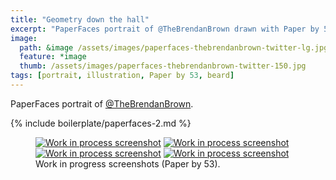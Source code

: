 ```yaml
---
title: "Geometry down the hall"
excerpt: "PaperFaces portrait of @TheBrendanBrown drawn with Paper by 53 on an iPad."
image: 
  path: &image /assets/images/paperfaces-thebrendanbrown-twitter-lg.jpg 
  feature: *image
  thumb: /assets/images/paperfaces-thebrendanbrown-twitter-150.jpg
tags: [portrait, illustration, Paper by 53, beard]
---
```


PaperFaces portrait of <a href="http://twitter.com/TheBrendanBrown">@TheBrendanBrown</a>.

{% include boilerplate/paperfaces-2.md %}

<figure class="half">
	<a href="{{ site.url }}/assets/images/paperfaces-thebrendanbrown-process-1-lg.jpg"><img src="{{ site.url }}/assets/images/paperfaces-thebrendanbrown-process-1-750.jpg" alt="Work in process screenshot"></a>
	<a href="{{ site.url }}/assets/images/paperfaces-thebrendanbrown-process-2-lg.jpg"><img src="{{ site.url }}/assets/images/paperfaces-thebrendanbrown-process-2-600.jpg" alt="Work in process screenshot"></a>
	<a href="{{ site.url }}/assets/images/paperfaces-thebrendanbrown-process-3-lg.jpg"><img src="{{ site.url }}/assets/images/paperfaces-thebrendanbrown-process-3-600.jpg" alt="Work in process screenshot"></a>
	<a href="{{ site.url }}/assets/images/paperfaces-thebrendanbrown-process-4-lg.jpg"><img src="{{ site.url }}/assets/images/paperfaces-thebrendanbrown-process-4-600.jpg" alt="Work in process screenshot"></a>
	<figcaption>Work in progress screenshots (Paper by 53).</figcaption>
</figure>